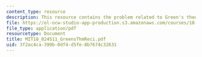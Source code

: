 ```yaml
---
content_type: resource
description: This resource contains the problem related to Green's theorem.
file: https://ol-ocw-studio-app-production.s3.amazonaws.com/courses/18-024-multivariable-calculus-with-theory-spring-2011/3f2ac4ca399b0df4d5fe8b7674c32631_MIT18_024S11_GreensThmReci.pdf
file_type: application/pdf
resourcetype: Document
title: MIT18_024S11_GreensThmReci.pdf
uid: 3f2ac4ca-399b-0df4-d5fe-8b7674c32631
---
```

